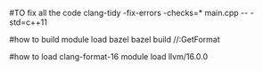 #TO fix all the code
clang-tidy  -fix-errors -checks=*  main.cpp -- -std=c++11

#how to build
module load bazel
bazel build //:GetFormat

#how to load clang-format-16 
module load llvm/16.0.0
